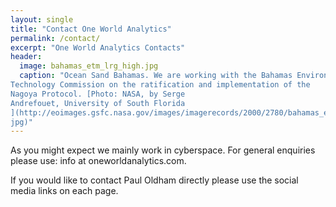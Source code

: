```yaml
---
layout: single
title: "Contact One World Analytics"
permalink: /contact/
excerpt: "One World Analytics Contacts"
header:
  image: bahamas_etm_lrg_high.jpg
  caption: "Ocean Sand Bahamas. We are working with the Bahamas Environment, Science and
Technology Commission on the ratification and implementation of the
Nagoya Protocol. [Photo: NASA, by Serge
Andrefouet, University of South Florida
](http://eoimages.gsfc.nasa.gov/images/imagerecords/2000/2780/bahamas_etm_lrg.
jpg)"
---
```


As you might expect we mainly work in cyberspace. For general enquiries please use: info at oneworldanalytics.com.

If you would like to contact Paul Oldham directly please use the social media
links on each page.
